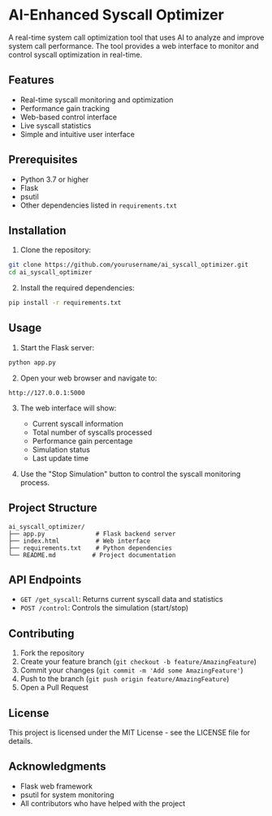 # AI-Enhanced Syscall Optimizer

A real-time system call optimization tool that uses AI to analyze and improve system call performance. The tool provides a web interface to monitor and control syscall optimization in real-time.

## Features

- Real-time syscall monitoring and optimization
- Performance gain tracking
- Web-based control interface
- Live syscall statistics
- Simple and intuitive user interface

## Prerequisites

- Python 3.7 or higher
- Flask
- psutil
- Other dependencies listed in `requirements.txt`

## Installation

1. Clone the repository:
```bash
git clone https://github.com/yourusername/ai_syscall_optimizer.git
cd ai_syscall_optimizer
```

2. Install the required dependencies:
```bash
pip install -r requirements.txt
```

## Usage

1. Start the Flask server:
```bash
python app.py
```

2. Open your web browser and navigate to:
```
http://127.0.0.1:5000
```

3. The web interface will show:
   - Current syscall information
   - Total number of syscalls processed
   - Performance gain percentage
   - Simulation status
   - Last update time

4. Use the "Stop Simulation" button to control the syscall monitoring process.

## Project Structure

```
ai_syscall_optimizer/
├── app.py              # Flask backend server
├── index.html          # Web interface
├── requirements.txt    # Python dependencies
└── README.md          # Project documentation
```

## API Endpoints

- `GET /get_syscall`: Returns current syscall data and statistics
- `POST /control`: Controls the simulation (start/stop)

## Contributing

1. Fork the repository
2. Create your feature branch (`git checkout -b feature/AmazingFeature`)
3. Commit your changes (`git commit -m 'Add some AmazingFeature'`)
4. Push to the branch (`git push origin feature/AmazingFeature`)
5. Open a Pull Request

## License

This project is licensed under the MIT License - see the LICENSE file for details.

## Acknowledgments

- Flask web framework
- psutil for system monitoring
- All contributors who have helped with the project 